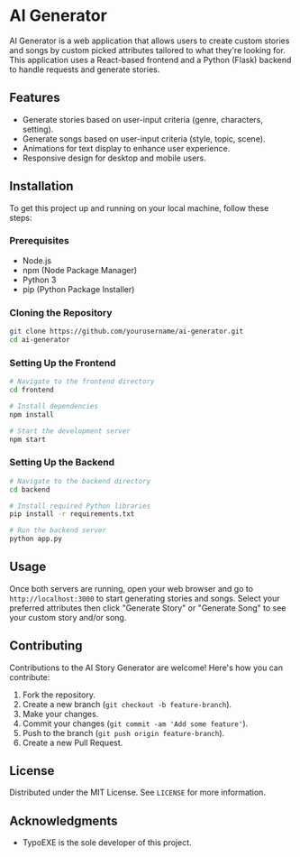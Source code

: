 
# AI Generator

AI Generator is a web application that allows users to create custom stories and songs by custom picked attributes tailored to what they're looking for. This application uses a React-based frontend and a Python (Flask) backend to handle requests and generate stories.

## Features

- Generate stories based on user-input criteria (genre, characters, setting).
- Generate songs based on user-input criteria (style, topic, scene).
- Animations for text display to enhance user experience.
- Responsive design for desktop and mobile users.

## Installation

To get this project up and running on your local machine, follow these steps:

### Prerequisites

- Node.js
- npm (Node Package Manager)
- Python 3
- pip (Python Package Installer)

### Cloning the Repository

```bash
git clone https://github.com/yourusername/ai-generator.git
cd ai-generator
```

### Setting Up the Frontend

```bash
# Navigate to the frontend directory
cd frontend

# Install dependencies
npm install

# Start the development server
npm start
```

### Setting Up the Backend

```bash
# Navigate to the backend directory
cd backend

# Install required Python libraries
pip install -r requirements.txt

# Run the backend server
python app.py
```

## Usage

Once both servers are running, open your web browser and go to `http://localhost:3000` to start generating stories and songs. Select your preferred attributes then click "Generate Story" or "Generate Song" to see your custom story and/or song.

## Contributing

Contributions to the AI Story Generator are welcome! Here's how you can contribute:

1. Fork the repository.
2. Create a new branch (`git checkout -b feature-branch`).
3. Make your changes.
4. Commit your changes (`git commit -am 'Add some feature'`).
5. Push to the branch (`git push origin feature-branch`).
6. Create a new Pull Request.

## License

Distributed under the MIT License. See `LICENSE` for more information.

## Acknowledgments

- TypoEXE is the sole developer of this project.
